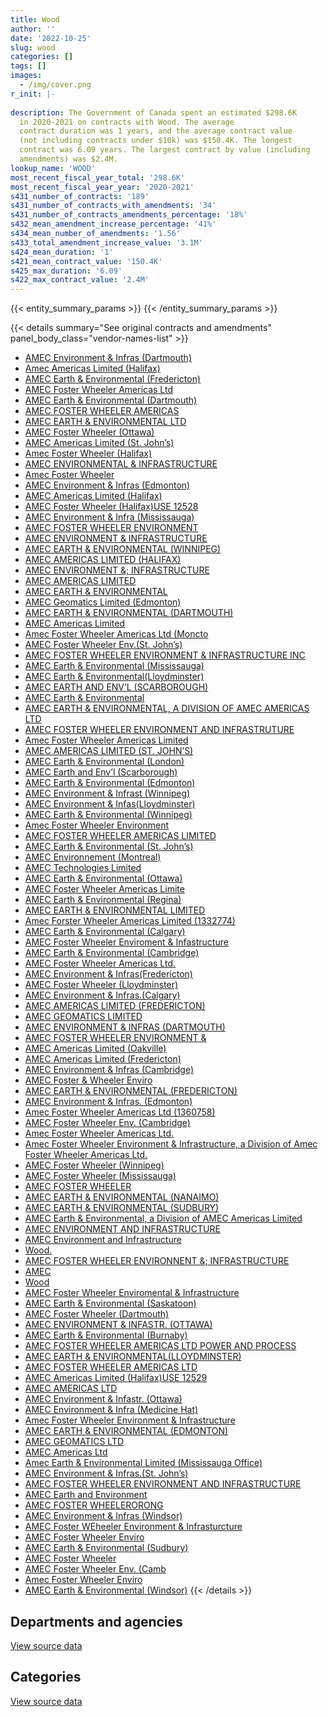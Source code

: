 ```yaml
---
title: Wood
author: ''
date: '2022-10-25'
slug: wood
categories: []
tags: []
images:
  - /img/cover.png
r_init: |-
  
description: The Government of Canada spent an estimated $298.6K
  in 2020-2021 on contracts with Wood. The average
  contract duration was 1 years, and the average contract value
  (not including contracts under $10k) was $150.4K. The longest
  contract was 6.09 years. The largest contract by value (including
  amendments) was $2.4M.
lookup_name: 'WOOD'
most_recent_fiscal_year_total: '298.6K'
most_recent_fiscal_year_year: '2020-2021'
s431_number_of_contracts: '189'
s431_number_of_contracts_with_amendments: '34'
s431_number_of_contracts_amendments_percentage: '18%'
s432_mean_amendment_increase_percentage: '41%'
s434_mean_number_of_amendments: '1.56'
s433_total_amendment_increase_value: '3.1M'
s424_mean_duration: '1'
s421_mean_contract_value: '150.4K'
s425_max_duration: '6.09'
s422_max_contract_value: '2.4M'
---
```


<script src="/rmarkdown-libs/htmlwidgets/htmlwidgets.js"></script>
<link href="/rmarkdown-libs/datatables-css/datatables-crosstalk.css" rel="stylesheet" />
<script src="/rmarkdown-libs/datatables-binding/datatables.js"></script>
<script src="/rmarkdown-libs/jquery/jquery-3.6.0.min.js"></script>
<link href="/rmarkdown-libs/dt-core-bootstrap/css/dataTables.bootstrap.min.css" rel="stylesheet" />
<link href="/rmarkdown-libs/dt-core-bootstrap/css/dataTables.bootstrap.extra.css" rel="stylesheet" />
<script src="/rmarkdown-libs/dt-core-bootstrap/js/jquery.dataTables.min.js"></script>
<script src="/rmarkdown-libs/dt-core-bootstrap/js/dataTables.bootstrap.min.js"></script>
<link href="/rmarkdown-libs/crosstalk/css/crosstalk.min.css" rel="stylesheet" />
<script src="/rmarkdown-libs/crosstalk/js/crosstalk.min.js"></script>
<script src="/rmarkdown-libs/htmlwidgets/htmlwidgets.js"></script>
<link href="/rmarkdown-libs/datatables-css/datatables-crosstalk.css" rel="stylesheet" />
<script src="/rmarkdown-libs/datatables-binding/datatables.js"></script>
<script src="/rmarkdown-libs/jquery/jquery-3.6.0.min.js"></script>
<link href="/rmarkdown-libs/dt-core-bootstrap/css/dataTables.bootstrap.min.css" rel="stylesheet" />
<link href="/rmarkdown-libs/dt-core-bootstrap/css/dataTables.bootstrap.extra.css" rel="stylesheet" />
<script src="/rmarkdown-libs/dt-core-bootstrap/js/jquery.dataTables.min.js"></script>
<script src="/rmarkdown-libs/dt-core-bootstrap/js/dataTables.bootstrap.min.js"></script>
<link href="/rmarkdown-libs/crosstalk/css/crosstalk.min.css" rel="stylesheet" />
<script src="/rmarkdown-libs/crosstalk/js/crosstalk.min.js"></script>

{{< entity_summary_params >}}
{{< /entity_summary_params >}}

{{< details summary="See original contracts and amendments" panel_body_class="vendor-names-list" >}}
- [AMEC Environment & Infras (Dartmouth)](https://search.open.canada.ca/en/ct/?sort=contract_value_f%20desc&page=1&search_text=%22AMEC%20Environment%20%26%20Infras%20%28Dartmouth%29%22)
- [Amec Americas Limited (Halifax)](https://search.open.canada.ca/en/ct/?sort=contract_value_f%20desc&page=1&search_text=%22Amec%20Americas%20Limited%20%28Halifax%29%22)
- [AMEC Earth & Environmental (Fredericton)](https://search.open.canada.ca/en/ct/?sort=contract_value_f%20desc&page=1&search_text=%22AMEC%20Earth%20%26%20Environmental%20%28Fredericton%29%22)
- [AMEC Foster Wheeler Americas Ltd](https://search.open.canada.ca/en/ct/?sort=contract_value_f%20desc&page=1&search_text=%22AMEC%20Foster%20Wheeler%20Americas%20Ltd%22)
- [AMEC Earth & Environmental (Dartmouth)](https://search.open.canada.ca/en/ct/?sort=contract_value_f%20desc&page=1&search_text=%22AMEC%20Earth%20%26%20Environmental%20%28Dartmouth%29%22)
- [AMEC FOSTER WHEELER AMERICAS](https://search.open.canada.ca/en/ct/?sort=contract_value_f%20desc&page=1&search_text=%22AMEC%20FOSTER%20WHEELER%20AMERICAS%22)
- [AMEC EARTH & ENVIRONMENTAL LTD](https://search.open.canada.ca/en/ct/?sort=contract_value_f%20desc&page=1&search_text=%22AMEC%20EARTH%20%26%20ENVIRONMENTAL%20LTD%22)
- [AMEC Foster Wheeler (Ottawa)](https://search.open.canada.ca/en/ct/?sort=contract_value_f%20desc&page=1&search_text=%22AMEC%20Foster%20Wheeler%20%28Ottawa%29%22)
- [AMEC Americas Limited (St. John’s)](https://search.open.canada.ca/en/ct/?sort=contract_value_f%20desc&page=1&search_text=%22AMEC%20Americas%20Limited%20%28St.%20John%27s%29%22)
- [Amec Foster Wheeler (Halifax)](https://search.open.canada.ca/en/ct/?sort=contract_value_f%20desc&page=1&search_text=%22Amec%20Foster%20Wheeler%20%28Halifax%29%22)
- [AMEC ENVIRONMENTAL & INFRASTRUCTURE](https://search.open.canada.ca/en/ct/?sort=contract_value_f%20desc&page=1&search_text=%22AMEC%20ENVIRONMENTAL%20%26%20INFRASTRUCTURE%22)
- [Amec Foster Wheeler](https://search.open.canada.ca/en/ct/?sort=contract_value_f%20desc&page=1&search_text=%22Amec%20Foster%20Wheeler%22)
- [AMEC Environment & Infras (Edmonton)](https://search.open.canada.ca/en/ct/?sort=contract_value_f%20desc&page=1&search_text=%22AMEC%20Environment%20%26%20Infras%20%28Edmonton%29%22)
- [AMEC Americas Limited (Halifax)](https://search.open.canada.ca/en/ct/?sort=contract_value_f%20desc&page=1&search_text=%22AMEC%20Americas%20Limited%20%28Halifax%29%22)
- [AMEC Foster Wheeler (Halifax)USE 12528](https://search.open.canada.ca/en/ct/?sort=contract_value_f%20desc&page=1&search_text=%22AMEC%20Foster%20Wheeler%20%28Halifax%29USE%2012528%22)
- [AMEC Environment & Infra (Mississauga)](https://search.open.canada.ca/en/ct/?sort=contract_value_f%20desc&page=1&search_text=%22AMEC%20Environment%20%26%20Infra%20%28Mississauga%29%22)
- [AMEC FOSTER WHEELER ENVIRONMENT](https://search.open.canada.ca/en/ct/?sort=contract_value_f%20desc&page=1&search_text=%22AMEC%20FOSTER%20WHEELER%20ENVIRONMENT%22)
- [AMEC ENVIRONMENT & INFRASTRUCTURE](https://search.open.canada.ca/en/ct/?sort=contract_value_f%20desc&page=1&search_text=%22AMEC%20ENVIRONMENT%20%26%20INFRASTRUCTURE%22)
- [AMEC EARTH & ENVIRONMENTAL (WINNIPEG)](https://search.open.canada.ca/en/ct/?sort=contract_value_f%20desc&page=1&search_text=%22AMEC%20EARTH%20%26%20ENVIRONMENTAL%20%28WINNIPEG%29%22)
- [AMEC AMERICAS LIMITED (HALIFAX)](https://search.open.canada.ca/en/ct/?sort=contract_value_f%20desc&page=1&search_text=%22AMEC%20AMERICAS%20LIMITED%20%28HALIFAX%29%22)
- [AMEC ENVIRONMENT &; INFRASTRUCTURE](https://search.open.canada.ca/en/ct/?sort=contract_value_f%20desc&page=1&search_text=%22AMEC%20ENVIRONMENT%20%26%3b%20INFRASTRUCTURE%22)
- [AMEC AMERICAS LIMITED](https://search.open.canada.ca/en/ct/?sort=contract_value_f%20desc&page=1&search_text=%22AMEC%20AMERICAS%20LIMITED%22)
- [AMEC EARTH & ENVIRONMENTAL](https://search.open.canada.ca/en/ct/?sort=contract_value_f%20desc&page=1&search_text=%22AMEC%20EARTH%20%26%20ENVIRONMENTAL%22)
- [AMEC Geomatics Limited (Edmonton)](https://search.open.canada.ca/en/ct/?sort=contract_value_f%20desc&page=1&search_text=%22AMEC%20Geomatics%20Limited%20%28Edmonton%29%22)
- [AMEC EARTH & ENVIRONMENTAL (DARTMOUTH)](https://search.open.canada.ca/en/ct/?sort=contract_value_f%20desc&page=1&search_text=%22AMEC%20EARTH%20%26%20ENVIRONMENTAL%20%28DARTMOUTH%29%22)
- [AMEC Americas Limited](https://search.open.canada.ca/en/ct/?sort=contract_value_f%20desc&page=1&search_text=%22AMEC%20Americas%20Limited%22)
- [Amec Foster Wheeler Americas Ltd (Moncto](https://search.open.canada.ca/en/ct/?sort=contract_value_f%20desc&page=1&search_text=%22Amec%20Foster%20Wheeler%20Americas%20Ltd%20%28Moncto%22)
- [AMEC Foster Wheeler Env.(St. John’s)](https://search.open.canada.ca/en/ct/?sort=contract_value_f%20desc&page=1&search_text=%22AMEC%20Foster%20Wheeler%20Env.%28St.%20John%27s%29%22)
- [AMEC FOSTER WHEELER ENVIRONMENT & INFRASTRUCTURE INC](https://search.open.canada.ca/en/ct/?sort=contract_value_f%20desc&page=1&search_text=%22AMEC%20FOSTER%20WHEELER%20ENVIRONMENT%20%26%20INFRASTRUCTURE%20INC%22)
- [AMEC Earth & Environmental (Mississauga)](https://search.open.canada.ca/en/ct/?sort=contract_value_f%20desc&page=1&search_text=%22AMEC%20Earth%20%26%20Environmental%20%28Mississauga%29%22)
- [AMEC Earth & Environmental(Lloydminster)](https://search.open.canada.ca/en/ct/?sort=contract_value_f%20desc&page=1&search_text=%22AMEC%20Earth%20%26%20Environmental%28Lloydminster%29%22)
- [AMEC EARTH AND ENV’L (SCARBOROUGH)](https://search.open.canada.ca/en/ct/?sort=contract_value_f%20desc&page=1&search_text=%22AMEC%20EARTH%20AND%20ENV%27L%20%28SCARBOROUGH%29%22)
- [AMEC Earth & Environmental](https://search.open.canada.ca/en/ct/?sort=contract_value_f%20desc&page=1&search_text=%22AMEC%20Earth%20%26%20Environmental%22)
- [AMEC EARTH & ENVIRONMENTAL, A DIVISION OF AMEC AMERICAS LTD](https://search.open.canada.ca/en/ct/?sort=contract_value_f%20desc&page=1&search_text=%22AMEC%20EARTH%20%26%20ENVIRONMENTAL%2c%20A%20DIVISION%20OF%20AMEC%20AMERICAS%20LTD%22)
- [AMEC FOSTER WHEELER ENVIRONMENT AND INFRASTRUTURE](https://search.open.canada.ca/en/ct/?sort=contract_value_f%20desc&page=1&search_text=%22AMEC%20FOSTER%20WHEELER%20ENVIRONMENT%20AND%20INFRASTRUTURE%22)
- [Amec Foster Wheeler Americas Limited](https://search.open.canada.ca/en/ct/?sort=contract_value_f%20desc&page=1&search_text=%22Amec%20Foster%20Wheeler%20Americas%20Limited%22)
- [AMEC AMERICAS LIMITED (ST. JOHN’S)](https://search.open.canada.ca/en/ct/?sort=contract_value_f%20desc&page=1&search_text=%22AMEC%20AMERICAS%20LIMITED%20%28ST.%20JOHN%27S%29%22)
- [AMEC Earth & Environmental (London)](https://search.open.canada.ca/en/ct/?sort=contract_value_f%20desc&page=1&search_text=%22AMEC%20Earth%20%26%20Environmental%20%28London%29%22)
- [AMEC Earth and Env’l (Scarborough)](https://search.open.canada.ca/en/ct/?sort=contract_value_f%20desc&page=1&search_text=%22AMEC%20Earth%20and%20Env%27l%20%28Scarborough%29%22)
- [AMEC Earth & Environmental (Edmonton)](https://search.open.canada.ca/en/ct/?sort=contract_value_f%20desc&page=1&search_text=%22AMEC%20Earth%20%26%20Environmental%20%28Edmonton%29%22)
- [AMEC Environment & Infrast (Winnipeg)](https://search.open.canada.ca/en/ct/?sort=contract_value_f%20desc&page=1&search_text=%22AMEC%20Environment%20%26%20Infrast%20%28Winnipeg%29%22)
- [AMEC Environment & Infas(Lloydminster)](https://search.open.canada.ca/en/ct/?sort=contract_value_f%20desc&page=1&search_text=%22AMEC%20Environment%20%26%20Infas%28Lloydminster%29%22)
- [AMEC Earth & Environmental (Winnipeg)](https://search.open.canada.ca/en/ct/?sort=contract_value_f%20desc&page=1&search_text=%22AMEC%20Earth%20%26%20Environmental%20%28Winnipeg%29%22)
- [Amec Foster Wheeler Environment](https://search.open.canada.ca/en/ct/?sort=contract_value_f%20desc&page=1&search_text=%22Amec%20Foster%20Wheeler%20Environment%22)
- [AMEC FOSTER WHEELER AMERICAS LIMITED](https://search.open.canada.ca/en/ct/?sort=contract_value_f%20desc&page=1&search_text=%22AMEC%20FOSTER%20WHEELER%20AMERICAS%20LIMITED%22)
- [AMEC Earth & Environmental (St. John’s)](https://search.open.canada.ca/en/ct/?sort=contract_value_f%20desc&page=1&search_text=%22AMEC%20Earth%20%26%20Environmental%20%28St.%20John%27s%29%22)
- [AMEC Environnement (Montreal)](https://search.open.canada.ca/en/ct/?sort=contract_value_f%20desc&page=1&search_text=%22AMEC%20Environnement%20%28Montreal%29%22)
- [AMEC Technologies Limited](https://search.open.canada.ca/en/ct/?sort=contract_value_f%20desc&page=1&search_text=%22AMEC%20Technologies%20Limited%22)
- [AMEC Earth & Environmental (Ottawa)](https://search.open.canada.ca/en/ct/?sort=contract_value_f%20desc&page=1&search_text=%22AMEC%20Earth%20%26%20Environmental%20%28Ottawa%29%22)
- [AMEC Foster Wheeler Americas Limite](https://search.open.canada.ca/en/ct/?sort=contract_value_f%20desc&page=1&search_text=%22AMEC%20Foster%20Wheeler%20Americas%20Limite%22)
- [AMEC Earth & Environmental (Regina)](https://search.open.canada.ca/en/ct/?sort=contract_value_f%20desc&page=1&search_text=%22AMEC%20Earth%20%26%20Environmental%20%28Regina%29%22)
- [AMEC EARTH & ENVIRONMENTAL LIMITED](https://search.open.canada.ca/en/ct/?sort=contract_value_f%20desc&page=1&search_text=%22AMEC%20EARTH%20%26%20ENVIRONMENTAL%20LIMITED%22)
- [Amec Forster Wheeler Americas Limited (1332774)](https://search.open.canada.ca/en/ct/?sort=contract_value_f%20desc&page=1&search_text=%22Amec%20Forster%20Wheeler%20Americas%20Limited%20%281332774%29%22)
- [AMEC Earth & Environmental (Calgary)](https://search.open.canada.ca/en/ct/?sort=contract_value_f%20desc&page=1&search_text=%22AMEC%20Earth%20%26%20Environmental%20%28Calgary%29%22)
- [AMEC Foster Wheeler Enviroment & Infastructure](https://search.open.canada.ca/en/ct/?sort=contract_value_f%20desc&page=1&search_text=%22AMEC%20Foster%20Wheeler%20Enviroment%20%26%20Infastructure%22)
- [AMEC Earth & Environmental (Cambridge)](https://search.open.canada.ca/en/ct/?sort=contract_value_f%20desc&page=1&search_text=%22AMEC%20Earth%20%26%20Environmental%20%28Cambridge%29%22)
- [AMEC Foster Wheeler Americas Ltd.](https://search.open.canada.ca/en/ct/?sort=contract_value_f%20desc&page=1&search_text=%22AMEC%20Foster%20Wheeler%20Americas%20Ltd.%22)
- [AMEC Environment & Infras(Fredericton)](https://search.open.canada.ca/en/ct/?sort=contract_value_f%20desc&page=1&search_text=%22AMEC%20Environment%20%26%20Infras%28Fredericton%29%22)
- [AMEC Foster Wheeler (Lloydminster)](https://search.open.canada.ca/en/ct/?sort=contract_value_f%20desc&page=1&search_text=%22AMEC%20Foster%20Wheeler%20%28Lloydminster%29%22)
- [AMEC Environment & Infras.(Calgary)](https://search.open.canada.ca/en/ct/?sort=contract_value_f%20desc&page=1&search_text=%22AMEC%20Environment%20%26%20Infras.%28Calgary%29%22)
- [AMEC AMERICAS LIMITED (FREDERICTON)](https://search.open.canada.ca/en/ct/?sort=contract_value_f%20desc&page=1&search_text=%22AMEC%20AMERICAS%20LIMITED%20%28FREDERICTON%29%22)
- [AMEC GEOMATICS LIMITED](https://search.open.canada.ca/en/ct/?sort=contract_value_f%20desc&page=1&search_text=%22AMEC%20GEOMATICS%20LIMITED%22)
- [AMEC ENVIRONMENT & INFRAS (DARTMOUTH)](https://search.open.canada.ca/en/ct/?sort=contract_value_f%20desc&page=1&search_text=%22AMEC%20ENVIRONMENT%20%26%20INFRAS%20%28DARTMOUTH%29%22)
- [AMEC FOSTER WHEELER ENVIRONMENT &](https://search.open.canada.ca/en/ct/?sort=contract_value_f%20desc&page=1&search_text=%22AMEC%20FOSTER%20WHEELER%20ENVIRONMENT%20%26%22)
- [AMEC Americas Limited (Oakville)](https://search.open.canada.ca/en/ct/?sort=contract_value_f%20desc&page=1&search_text=%22AMEC%20Americas%20Limited%20%28Oakville%29%22)
- [AMEC Americas Limited (Fredericton)](https://search.open.canada.ca/en/ct/?sort=contract_value_f%20desc&page=1&search_text=%22AMEC%20Americas%20Limited%20%28Fredericton%29%22)
- [AMEC Environment & Infras (Cambridge)](https://search.open.canada.ca/en/ct/?sort=contract_value_f%20desc&page=1&search_text=%22AMEC%20Environment%20%26%20Infras%20%28Cambridge%29%22)
- [AMEC Foster & Wheeler Enviro](https://search.open.canada.ca/en/ct/?sort=contract_value_f%20desc&page=1&search_text=%22AMEC%20Foster%20%26%20Wheeler%20Enviro%22)
- [AMEC EARTH & ENVIRONMENTAL (FREDERICTON)](https://search.open.canada.ca/en/ct/?sort=contract_value_f%20desc&page=1&search_text=%22AMEC%20EARTH%20%26%20ENVIRONMENTAL%20%28FREDERICTON%29%22)
- [AMEC Environment & Infras. (Edmonton)](https://search.open.canada.ca/en/ct/?sort=contract_value_f%20desc&page=1&search_text=%22AMEC%20Environment%20%26%20Infras.%20%28Edmonton%29%22)
- [Amec Foster Wheeler Americas Ltd (1360758)](https://search.open.canada.ca/en/ct/?sort=contract_value_f%20desc&page=1&search_text=%22Amec%20Foster%20Wheeler%20Americas%20Ltd%20%281360758%29%22)
- [AMEC Foster Wheeler Env. (Cambridge)](https://search.open.canada.ca/en/ct/?sort=contract_value_f%20desc&page=1&search_text=%22AMEC%20Foster%20Wheeler%20Env.%20%28Cambridge%29%22)
- [Amec Foster Wheeler Americas Ltd.](https://search.open.canada.ca/en/ct/?sort=contract_value_f%20desc&page=1&search_text=%22Amec%20Foster%20Wheeler%20Americas%20Ltd.%22)
- [Amec Foster Wheeler Environment & Infrastructure, a Division of Amec Foster Wheeler Americas Ltd.](https://search.open.canada.ca/en/ct/?sort=contract_value_f%20desc&page=1&search_text=%22Amec%20Foster%20Wheeler%20Environment%20%26%20Infrastructure%2c%20a%20Division%20of%20Amec%20Foster%20Wheeler%20Americas%20Ltd.%22)
- [AMEC Foster Wheeler (Winnipeg)](https://search.open.canada.ca/en/ct/?sort=contract_value_f%20desc&page=1&search_text=%22AMEC%20Foster%20Wheeler%20%20%28Winnipeg%29%22)
- [AMEC Foster Wheeler (Mississauga)](https://search.open.canada.ca/en/ct/?sort=contract_value_f%20desc&page=1&search_text=%22AMEC%20Foster%20Wheeler%20%28Mississauga%29%22)
- [AMEC FOSTER WHEELER](https://search.open.canada.ca/en/ct/?sort=contract_value_f%20desc&page=1&search_text=%22AMEC%20FOSTER%20WHEELER%22)
- [AMEC EARTH & ENVIRONMENTAL (NANAIMO)](https://search.open.canada.ca/en/ct/?sort=contract_value_f%20desc&page=1&search_text=%22AMEC%20EARTH%20%26%20ENVIRONMENTAL%20%28NANAIMO%29%22)
- [AMEC EARTH & ENVIRONMENTAL (SUDBURY)](https://search.open.canada.ca/en/ct/?sort=contract_value_f%20desc&page=1&search_text=%22AMEC%20EARTH%20%26%20ENVIRONMENTAL%20%28SUDBURY%29%22)
- [AMEC Earth & Environmental, a Division of AMEC Americas Limited](https://search.open.canada.ca/en/ct/?sort=contract_value_f%20desc&page=1&search_text=%22AMEC%20Earth%20%26%20Environmental%2c%20a%20Division%20of%20AMEC%20Americas%20Limited%22)
- [AMEC ENVIRONMENT AND INFRASTRUCTURE](https://search.open.canada.ca/en/ct/?sort=contract_value_f%20desc&page=1&search_text=%22AMEC%20ENVIRONMENT%20AND%20INFRASTRUCTURE%22)
- [AMEC Environment and Infrastructure](https://search.open.canada.ca/en/ct/?sort=contract_value_f%20desc&page=1&search_text=%22AMEC%20Environment%20and%20Infrastructure%22)
- [Wood.](https://search.open.canada.ca/en/ct/?sort=contract_value_f%20desc&page=1&search_text=%22Wood.%22)
- [AMEC FOSTER WHEELER ENVIRONNENT &; INFRASTRUCTURE](https://search.open.canada.ca/en/ct/?sort=contract_value_f%20desc&page=1&search_text=%22AMEC%20FOSTER%20WHEELER%20ENVIRONNENT%20%26%3b%20INFRASTRUCTURE%22)
- [AMEC](https://search.open.canada.ca/en/ct/?sort=contract_value_f%20desc&page=1&search_text=%22AMEC%22)
- [Wood](https://search.open.canada.ca/en/ct/?sort=contract_value_f%20desc&page=1&search_text=%22Wood%22)
- [AMEC Foster Wheeler Enviromental & Infrastructure](https://search.open.canada.ca/en/ct/?sort=contract_value_f%20desc&page=1&search_text=%22AMEC%20Foster%20Wheeler%20Enviromental%20%26%20Infrastructure%22)
- [AMEC Earth & Environmental (Saskatoon)](https://search.open.canada.ca/en/ct/?sort=contract_value_f%20desc&page=1&search_text=%22AMEC%20Earth%20%26%20Environmental%20%28Saskatoon%29%22)
- [AMEC Foster Wheeler (Dartmouth)](https://search.open.canada.ca/en/ct/?sort=contract_value_f%20desc&page=1&search_text=%22AMEC%20Foster%20Wheeler%20%28Dartmouth%29%22)
- [AMEC ENVIRONMENT & INFASTR. (OTTAWA)](https://search.open.canada.ca/en/ct/?sort=contract_value_f%20desc&page=1&search_text=%22AMEC%20ENVIRONMENT%20%26%20INFASTR.%20%28OTTAWA%29%22)
- [AMEC Earth & Environmental (Burnaby)](https://search.open.canada.ca/en/ct/?sort=contract_value_f%20desc&page=1&search_text=%22AMEC%20Earth%20%26%20Environmental%20%28Burnaby%29%22)
- [AMEC FOSTER WHEELER AMERICAS LTD POWER AND PROCESS](https://search.open.canada.ca/en/ct/?sort=contract_value_f%20desc&page=1&search_text=%22AMEC%20FOSTER%20WHEELER%20AMERICAS%20LTD%20POWER%20AND%20PROCESS%22)
- [AMEC EARTH & ENVIRONMENTAL(LLOYDMINSTER)](https://search.open.canada.ca/en/ct/?sort=contract_value_f%20desc&page=1&search_text=%22AMEC%20EARTH%20%26%20ENVIRONMENTAL%28LLOYDMINSTER%29%22)
- [AMEC FOSTER WHEELER AMERICAS LTD](https://search.open.canada.ca/en/ct/?sort=contract_value_f%20desc&page=1&search_text=%22AMEC%20FOSTER%20WHEELER%20AMERICAS%20LTD%22)
- [AMEC Americas Limited (Halifax)USE 12529](https://search.open.canada.ca/en/ct/?sort=contract_value_f%20desc&page=1&search_text=%22AMEC%20Americas%20Limited%20%28Halifax%29USE%2012529%22)
- [AMEC AMERICAS LTD](https://search.open.canada.ca/en/ct/?sort=contract_value_f%20desc&page=1&search_text=%22AMEC%20AMERICAS%20LTD%22)
- [AMEC Environment & Infastr. (Ottawa)](https://search.open.canada.ca/en/ct/?sort=contract_value_f%20desc&page=1&search_text=%22AMEC%20Environment%20%26%20Infastr.%20%28Ottawa%29%22)
- [AMEC Environment & Infra (Medicine Hat)](https://search.open.canada.ca/en/ct/?sort=contract_value_f%20desc&page=1&search_text=%22AMEC%20Environment%20%26%20Infra%20%28Medicine%20Hat%29%22)
- [Amec Foster Wheeler Environment & Infrastructure](https://search.open.canada.ca/en/ct/?sort=contract_value_f%20desc&page=1&search_text=%22Amec%20Foster%20Wheeler%20Environment%20%26%20Infrastructure%22)
- [AMEC EARTH & ENVIRONMENTAL (EDMONTON)](https://search.open.canada.ca/en/ct/?sort=contract_value_f%20desc&page=1&search_text=%22AMEC%20EARTH%20%26%20ENVIRONMENTAL%20%28EDMONTON%29%22)
- [AMEC GEOMATICS LTD](https://search.open.canada.ca/en/ct/?sort=contract_value_f%20desc&page=1&search_text=%22AMEC%20GEOMATICS%20LTD%22)
- [AMEC Americas Ltd](https://search.open.canada.ca/en/ct/?sort=contract_value_f%20desc&page=1&search_text=%22AMEC%20Americas%20Ltd%22)
- [Amec Earth & Environmental Limited (Mississauga Office)](https://search.open.canada.ca/en/ct/?sort=contract_value_f%20desc&page=1&search_text=%22Amec%20Earth%20%26%20Environmental%20Limited%20%28Mississauga%20Office%29%22)
- [AMEC Environment & Infras.(St. John’s)](https://search.open.canada.ca/en/ct/?sort=contract_value_f%20desc&page=1&search_text=%22AMEC%20Environment%20%26%20Infras.%28St.%20John%27s%29%22)
- [AMEC FOSTER WHEELER ENVIRONMENT AND INFRASTRUCTURE](https://search.open.canada.ca/en/ct/?sort=contract_value_f%20desc&page=1&search_text=%22AMEC%20FOSTER%20WHEELER%20ENVIRONMENT%20AND%20INFRASTRUCTURE%22)
- [AMEC Earth and Environment](https://search.open.canada.ca/en/ct/?sort=contract_value_f%20desc&page=1&search_text=%22AMEC%20Earth%20and%20Environment%22)
- [AMEC FOSTER WHEELERORONG](https://search.open.canada.ca/en/ct/?sort=contract_value_f%20desc&page=1&search_text=%22AMEC%20FOSTER%20WHEELERORONG%22)
- [AMEC Environment & Infras (Windsor)](https://search.open.canada.ca/en/ct/?sort=contract_value_f%20desc&page=1&search_text=%22AMEC%20Environment%20%26%20Infras%20%28Windsor%29%22)
- [AMEC Foster WEheeler Environment & Infrasturcture](https://search.open.canada.ca/en/ct/?sort=contract_value_f%20desc&page=1&search_text=%22AMEC%20Foster%20WEheeler%20Environment%20%26%20Infrasturcture%22)
- [AMEC Foster Wheeler Enviro](https://search.open.canada.ca/en/ct/?sort=contract_value_f%20desc&page=1&search_text=%22AMEC%20Foster%20Wheeler%20Enviro%22)
- [AMEC Earth & Environmental (Sudbury)](https://search.open.canada.ca/en/ct/?sort=contract_value_f%20desc&page=1&search_text=%22AMEC%20Earth%20%26%20Environmental%20%28Sudbury%29%22)
- [AMEC Foster Wheeler](https://search.open.canada.ca/en/ct/?sort=contract_value_f%20desc&page=1&search_text=%22AMEC%20Foster%20Wheeler%22)
- [AMEC Foster Wheeler Env. (Camb](https://search.open.canada.ca/en/ct/?sort=contract_value_f%20desc&page=1&search_text=%22AMEC%20Foster%20Wheeler%20Env.%20%28Camb%22)
- [Amec Foster Wheeler Enviro](https://search.open.canada.ca/en/ct/?sort=contract_value_f%20desc&page=1&search_text=%22Amec%20Foster%20Wheeler%20Enviro%22)
- [AMEC Earth & Environmental (Windsor)](https://search.open.canada.ca/en/ct/?sort=contract_value_f%20desc&page=1&search_text=%22AMEC%20Earth%20%26%20Environmental%20%28Windsor%29%22)
{{< /details >}}

## Departments and agencies

<div id="htmlwidget-1" style="width:100%;height:auto;" class="datatables html-widget"></div>
<script type="application/json" data-for="htmlwidget-1">{"x":{"style":"bootstrap","filter":"none","vertical":false,"data":[["<a href=\"/departments/aafc-aac/\">Agriculture and Agri-Food Canada<\/a>","<a href=\"/departments/aandc-aadnc/\">Crown-Indigenous Relations and Northern Affairs Canada<\/a>","<a href=\"/departments/cer-rec/\">Canada Energy Regulator<\/a>","<a href=\"/departments/csc-scc/\">Correctional Service of Canada<\/a>","<a href=\"/departments/dfo-mpo/\">Fisheries and Oceans Canada<\/a>","<a href=\"/departments/dnd-mdn/\">National Defence<\/a>","<a href=\"/departments/ec/\">Environment and Climate Change Canada<\/a>","<a href=\"/departments/nrc-cnrc/\">National Research Council Canada<\/a>","<a href=\"/departments/nrcan-rncan/\">Natural Resources Canada<\/a>","<a href=\"/departments/pc/\">Parks Canada<\/a>","<a href=\"/departments/pwgsc-tpsgc/\">Public Services and Procurement Canada<\/a>"],[365539.78,214976.09,47478.94,24368.01,333283.06,426503.3,25430.13,0,89128.75,3800085.17,7844717.39],[115606.26,59636.36,47218.78,null,0,113007.5,null,0,0,6367705.58,1538436.03],[108441.5,null,null,null,null,100326.68,null,0,null,299654.98,328617.75],[102785.87,null,null,null,null,28163.7,null,null,null,null,167609.41]],"container":"<table class=\"table table-striped table-hover row-border order-column display\">\n  <thead>\n    <tr>\n      <th>Department<\/th>\n      <th>2017-2018<\/th>\n      <th>2018-2019<\/th>\n      <th>2019-2020<\/th>\n      <th>2020-2021<\/th>\n    <\/tr>\n  <\/thead>\n<\/table>","options":{"order":[[4,"desc"]],"pageLength":10,"autoWidth":true,"columnDefs":[{"targets":1,"render":"function(data, type, row, meta) {\n    return type !== 'display' ? data : DTWidget.formatCurrency(data, \"$\", 2, 3, \",\", \".\", true, null);\n  }"},{"targets":2,"render":"function(data, type, row, meta) {\n    return type !== 'display' ? data : DTWidget.formatCurrency(data, \"$\", 2, 3, \",\", \".\", true, null);\n  }"},{"targets":3,"render":"function(data, type, row, meta) {\n    return type !== 'display' ? data : DTWidget.formatCurrency(data, \"$\", 2, 3, \",\", \".\", true, null);\n  }"},{"targets":4,"render":"function(data, type, row, meta) {\n    return type !== 'display' ? data : DTWidget.formatCurrency(data, \"$\", 2, 3, \",\", \".\", true, null);\n  }"},{"width":"16%","targets":[1,2,3,4]},{"className":"dt-right","targets":[1,2,3,4]}],"orderClasses":false}},"evals":["options.columnDefs.0.render","options.columnDefs.1.render","options.columnDefs.2.render","options.columnDefs.3.render"],"jsHooks":[]}</script>
<p class="text-right">
<a href="https://github.com/GoC-Spending/contracts-data/tree/main/data/out/vendors/wood/summary_by_fiscal_year_by_department.csv" class="source-data-link btn btn-link">View source data</a>
</p>

## Categories

<div id="htmlwidget-2" style="width:100%;height:auto;" class="datatables html-widget"></div>
<script type="application/json" data-for="htmlwidget-2">{"x":{"style":"bootstrap","filter":"none","vertical":false,"data":[["<a href=\"/categories/facilities_and_construction/\">Facilities and construction<\/a>","<a href=\"/categories/office_management/\">Office management<\/a>","<a href=\"/categories/defence/\">Defence<\/a>","<a href=\"/categories/professional_services/\">Professional services<\/a>","<a href=\"/categories/industrial_products_and_services/\">Industrial products and services<\/a>","<a href=\"/categories/human_capital/\">Human capital<\/a>"],[6885699.92,10246.55,4748.08,6126755.97,141496.02,2564.08],[7295050.64,null,null,933739.48,0,12820.39],[532011.9,null,null,299654.98,null,5374.03],[298558.98,null,null,null,null,null]],"container":"<table class=\"table table-striped table-hover row-border order-column display\">\n  <thead>\n    <tr>\n      <th>Category<\/th>\n      <th>2017-2018<\/th>\n      <th>2018-2019<\/th>\n      <th>2019-2020<\/th>\n      <th>2020-2021<\/th>\n    <\/tr>\n  <\/thead>\n<\/table>","options":{"order":[[4,"desc"]],"dom":"t","pageLength":30,"autoWidth":true,"columnDefs":[{"targets":1,"render":"function(data, type, row, meta) {\n    return type !== 'display' ? data : DTWidget.formatCurrency(data, \"$\", 2, 3, \",\", \".\", true, null);\n  }"},{"targets":2,"render":"function(data, type, row, meta) {\n    return type !== 'display' ? data : DTWidget.formatCurrency(data, \"$\", 2, 3, \",\", \".\", true, null);\n  }"},{"targets":3,"render":"function(data, type, row, meta) {\n    return type !== 'display' ? data : DTWidget.formatCurrency(data, \"$\", 2, 3, \",\", \".\", true, null);\n  }"},{"targets":4,"render":"function(data, type, row, meta) {\n    return type !== 'display' ? data : DTWidget.formatCurrency(data, \"$\", 2, 3, \",\", \".\", true, null);\n  }"},{"width":"16%","targets":[1,2,3,4]},{"className":"dt-right","targets":[1,2,3,4]}],"orderClasses":false,"lengthMenu":[10,25,30,50,100]}},"evals":["options.columnDefs.0.render","options.columnDefs.1.render","options.columnDefs.2.render","options.columnDefs.3.render"],"jsHooks":[]}</script>
<p class="text-right">
<a href="https://github.com/GoC-Spending/contracts-data/tree/main/data/out/vendors/wood/summary_by_fiscal_year_by_category.csv" class="source-data-link btn btn-link">View source data</a>
</p>
